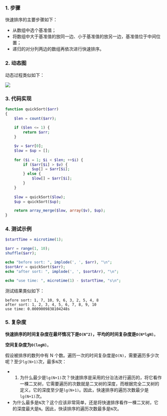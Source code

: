 ### 1. 步骤

快速排序的主要步骤如下：

* 从数组中选个基准值；
* 将数组中大于基准值的放同一边、小于基准值的放另一边，基准值位于中间位置；
* 递归的对分列两边的数组再依次进行快速排序。

### 2. 动态图

动态过程类似如下：

![](http://cnd.qiniu.lin07ux.cn/markdown/jyM7jaF.gif)


### 3. 代码实现

```php
function quickSort($arr)
{
    $len = count($arr);
    
    if ($len <= 1) {
        return $arr;
    }

    $v = $arr[0];
    $low = $up = [];
    
    for ($i = 1; $i < $len; ++$i) {
        if ($arr[$i] > $v) {
            $up[] = $arr[$i];
        } else {
            $low[] = $arr[$i];
        }
    }
    
    $low = quickSort($low);
    $up = quickSort($up);

    return array_merge($low, array($v), $up);
}
```

### 4. 测试示例

```php
$startTime = microtime(1);

$arr = range(1, 10);
shuffle($arr);

echo "before sort: ", implode(', ', $arr), "\n";
$sortArr = quickSort($arr);
echo "after sort: ", implode(', ', $sortArr), "\n";

echo "use time: ", microtime(1) - $startTime, "s\n";
```

测试结果类似如下：

```
before sort: 1, 7, 10, 9, 6, 3, 2, 5, 4, 8
after sort: 1, 2, 3, 4, 5, 6, 7, 8, 9, 10
use time: 0.0009009838104248s
```

### 5. 复杂度

**快速排序的时间复杂度在最坏情况下是`O(N^2)`，平均的时间复杂度是`O(N*lgN)`**。

**空间复杂度为`O(logN)`**。

假设被排序的数列中有 N 个数。遍历一次的时间复杂度是`O(N)`，需要遍历多少次呢？至少`lg(N+1)`次，最多`N`次：

* 1) 为什么最少是`lg(N+1)`次？快速排序是采用的分治法进行遍历的，将它看作一棵二叉树，它需要遍历的次数就是二叉树的深度，而根据完全二叉树的定义，它的深度至少是`lg(N+1)`。因此，快速排序的遍历次数最少是`lg(N+1)`次。
* 为什么最多是`N`次？这个应该非常简单，还是将快速排序看作一棵二叉树，它的深度最大是`N`。因此，快读排序的遍历次数最多是`N`次。



